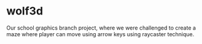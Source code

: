 # wolf3d
Our school graphics branch project, where we were challenged to create a maze where player can move using arrow keys using raycaster technique.
